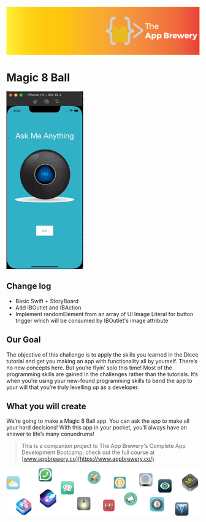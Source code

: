 ![App Brewery Banner](Documentation/AppBreweryBanner.png)

# Magic 8 Ball
<img src="../../assets/magic_8_ball.gif" width="200" />

## Change log
- Basic Swift + StoryBoard
- Add IBOutlet and IBAction
- Implement randomElement from an array of UI Image Literal for button trigger which will be consumed by IBOutlet's image attribute

## Our Goal

The objective of this challenge is to apply the skills you learned in the Dicee tutorial and get you making an app with functionality all by yourself. There’s no new concepts here. But you’re flyin’ solo this time! Most of the programming skills are gained in the challenges rather than the tutorials. It’s when you’re using your new-found programming skills to bend the app to your will that you’re truly levelling up as a developer.

## What you will create

We’re going to make a Magic 8 Ball app. You can ask the app to make all your hard decisions! With this app in your pocket, you’ll always have an answer to life’s many conundrums!



>This is a companion project to The App Brewery's Complete App Development Bootcamp, check out the full course at [www.appbrewery.co](https://www.appbrewery.co/)

![End Banner](Documentation/readme-end-banner.png)

